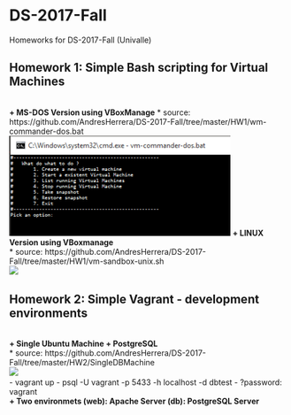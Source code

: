 # DS-2017-Fall
Homeworks for DS-2017-Fall (Univalle)

<h2><b>Homework 1: Simple Bash scripting for Virtual Machines</b></h2>
<br>
<b>+ MS-DOS Version using VBoxManage</b>
* source: https://github.com/AndresHerrera/DS-2017-Fall/tree/master/HW1/wm-commander-dos.bat
<img src="HW1/snap1.png" width="400"/>
<b>+ LINUX Version using VBoxmanage</b><br>
* source: https://github.com/AndresHerrera/DS-2017-Fall/tree/master/HW1/vm-sandbox-unix.sh<br>
<a href="https://asciinema.org/a/CK8jAoCh3obyAugtv5CQSMeWH" target="_blank"><img src="https://asciinema.org/a/CK8jAoCh3obyAugtv5CQSMeWH.png" width="400"/></a>
<br>
<h2><b>Homework 2: Simple Vagrant - development environments</b></h2> 
<br>
<b>+ Single Ubuntu Machine + PostgreSQL </b>
<br>
* source: https://github.com/AndresHerrera/DS-2017-Fall/tree/master/HW2/SingleDBMachine
<br>
<a href="https://asciinema.org/a/3fT2Fy5xEwd4LdAEcpZj4rqdM" target="_blank"><img src="https://asciinema.org/a/3fT2Fy5xEwd4LdAEcpZj4rqdM.png" width="400" /></a>
<br> 
- vagrant up 
- psql -U vagrant -p 5433 -h localhost -d dbtest
- ?password: vagrant
<br>
<b> + Two environmets (web): Apache Server (db): PostgreSQL Server </b>
<br> 

